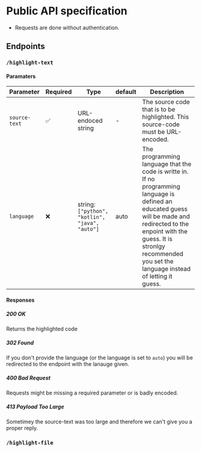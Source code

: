 # Public API specification

* Requests are done without authentication.

## Endpoints

### `/highlight-text`

#### Paramaters

| Parameter     | Required | Type                                          | default | Description                                                  |
| ------------- | -------- | --------------------------------------------- | ------- | ------------------------------------------------------------ |
| `source-text` | ✅        | URL-endoced string                            | -       | The source code that is to be highlighted. This source-code must be URL-encoded. |
| `language`    | ❌        | string:`["python", "kotlin", "java", "auto"]` | auto    | The programming language that the code is writte in. If no programming language is defined an educated guess will be made and redirected to the enpoint with the guess. It is stronlgy recommended you set the language instead of letting it guess. |

#### Responses

##### 200 OK

Returns the highlighted code

##### 302 Found

If you don't provide the language (or the language is set to `auto`) you will be redirected to the endpoint with the lanauge given.

##### 400 Bad Request

Requests might be missing a required parameter or is badly encoded.

##### 413 Payload Too Large

Sometimey the source-text was too large and therefore we can't give you a proper reply.

### `/highlight-file`

